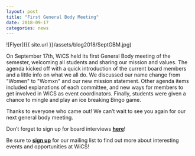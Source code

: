 ```yaml
---
layout: post
title: "First General Body Meeting"
date: 2018-09-17
categories: news
---
```

![Flyer]({{ site.url }}/assets/blog2018/SeptGBM.jpg)

On September 17th, WiCS held its first General Body meeting of the semester, welcoming all students and sharing our mission and values. The agenda kicked off with a quick introduction of the current board members and a little info on what we all do. We discussed our name change from "Women" to "Womxn" and our new mission statement. Other agenda items included explanations of each committee, and new ways for members to get involved in WiCS as event coordinators. Finally, students were given a chance to mingle and play an ice breaking Bingo game. 

Thanks to everyone who came out! We can’t wait to see you again for our next general body meeting. 

Don’t forget to sign up for board interviews [**here**][interview]!

Be sure to [**sign up**][mailinglist] for our mailing list to find out more about interesting events and opportunities at WiCS! 

[interview]: https://goo.gl/forms/IM6QRxvi02qTFz022
[mailinglist]: http://columbia.us9.list-manage.com/subscribe?u=4c6a1c710f8ab9cce10272368&id=593b5faa43
